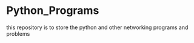 # Python_Programs
this repository is to store the python and other networking programs and problems
